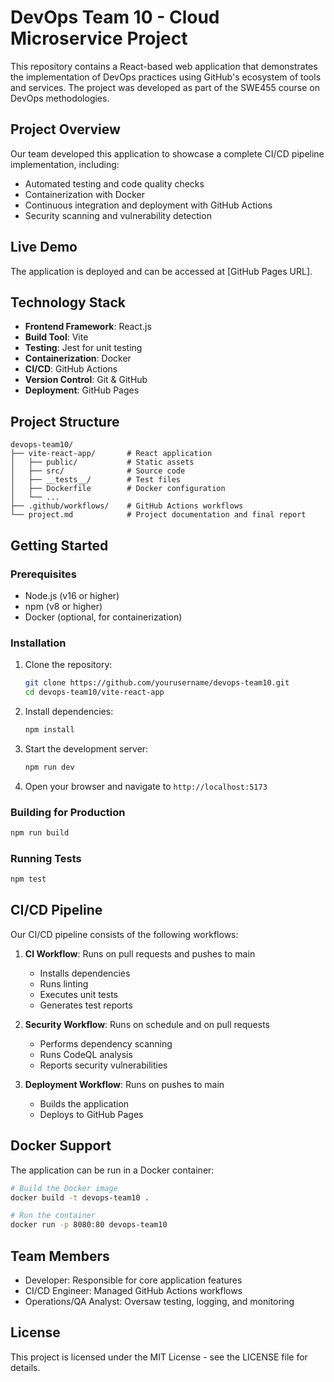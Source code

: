 # DevOps Team 10 - Cloud Microservice Project

This repository contains a React-based web application that demonstrates the implementation of DevOps practices using GitHub's ecosystem of tools and services. The project was developed as part of the SWE455 course on DevOps methodologies.

## Project Overview

Our team developed this application to showcase a complete CI/CD pipeline implementation, including:

- Automated testing and code quality checks
- Containerization with Docker
- Continuous integration and deployment with GitHub Actions
- Security scanning and vulnerability detection

## Live Demo

The application is deployed and can be accessed at [GitHub Pages URL].

## Technology Stack

- **Frontend Framework**: React.js
- **Build Tool**: Vite
- **Testing**: Jest for unit testing
- **Containerization**: Docker
- **CI/CD**: GitHub Actions
- **Version Control**: Git & GitHub
- **Deployment**: GitHub Pages

## Project Structure

```
devops-team10/
├── vite-react-app/       # React application
│   ├── public/           # Static assets
│   ├── src/              # Source code
│   ├── __tests__/        # Test files
│   ├── Dockerfile        # Docker configuration
│   └── ...
├── .github/workflows/    # GitHub Actions workflows
└── project.md            # Project documentation and final report
```

## Getting Started

### Prerequisites

- Node.js (v16 or higher)
- npm (v8 or higher)
- Docker (optional, for containerization)

### Installation

1. Clone the repository:
   ```bash
   git clone https://github.com/yourusername/devops-team10.git
   cd devops-team10/vite-react-app
   ```

2. Install dependencies:
   ```bash
   npm install
   ```

3. Start the development server:
   ```bash
   npm run dev
   ```

4. Open your browser and navigate to `http://localhost:5173`

### Building for Production

```bash
npm run build
```

### Running Tests

```bash
npm test
```

## CI/CD Pipeline

Our CI/CD pipeline consists of the following workflows:

1. **CI Workflow**: Runs on pull requests and pushes to main
   - Installs dependencies
   - Runs linting
   - Executes unit tests
   - Generates test reports

2. **Security Workflow**: Runs on schedule and on pull requests
   - Performs dependency scanning
   - Runs CodeQL analysis
   - Reports security vulnerabilities

3. **Deployment Workflow**: Runs on pushes to main
   - Builds the application
   - Deploys to GitHub Pages

## Docker Support

The application can be run in a Docker container:

```bash
# Build the Docker image
docker build -t devops-team10 .

# Run the container
docker run -p 8080:80 devops-team10
```

## Team Members

- Developer: Responsible for core application features
- CI/CD Engineer: Managed GitHub Actions workflows
- Operations/QA Analyst: Oversaw testing, logging, and monitoring

## License

This project is licensed under the MIT License - see the LICENSE file for details.
